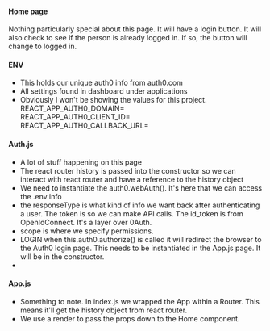 #### Home page
Nothing particularly special about this page.  It will have a login button.  It will also check to see if the person is already logged in.  If so, the button will change to logged in.


#### ENV
- This holds our unique auth0 info from auth0.com
- All settings found in dashboard under applications
- Obviously I won't be showing the values for this project.  
REACT_APP_AUTH0_DOMAIN=    
REACT_APP_AUTH0_CLIENT_ID=    
REACT_APP_AUTH0_CALLBACK_URL=    

#### Auth.js
- A lot of stuff happening on this page
- The react router history is passed into the constructor so we can interact with react router and have a reference to the history object
- We need to instantiate the auth0.webAuth().  It's here that we can access the .env info
- the responseType is what kind of info we want back after authenticating a user.  The token is so we can make API calls. The id_token is from OpenIdConnect. It's a layer over 0Auth.
- scope is where we specify permissions. 
- LOGIN  when this.auth0.authorize() is called it will redirect the browser to the Auth0 login page.  This needs to be instantiated in the App.js page.  It will be in the constructor.
- 

#### App.js
- Something to note. In index.js we wrapped the App within a Router. This means it'll get the history object from react router. 
- We use a render to pass the props down to the Home component.